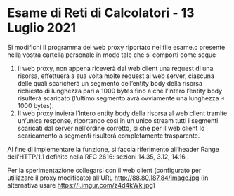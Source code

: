 # Esame di Reti di Calcolatori - 13 Luglio 2021

Si modifichi il programma del web proxy riportato nel file esame.c presente nella vostra cartella personale in modo tale che si comporti come segue 

1)	il web proxy, non appena riceverà dal web client una request di una risorsa, effettuerà a sua volta molte request al web server, ciascuna delle quali scaricherà un segmento dell’entity body della risorsa richiesto di lunghezza pari a 1000 bytes fino a che l’intero l’entity body risulterà scaricato (l’ultimo segmento avrà ovviamente una lunghezza ≤ 1000 bytes).
2)	Il web proxy invierà l’intero entity body della risorsa al web client tramite un’unica response, riportando così in un unico stream tutti i segmenti scaricati dal server nell’ordine corretto, sì che per il web client lo scaricamento a segmenti risulterà completamente trasparente. 

Al fine di implementare la funzione, si faccia riferimento all’header Range dell’HTTP/1.1 definito nella RFC 2616: sezioni 14.35, 3.12, 14.16 .


Per la sperimentazione collegarsi con il web client (configurato per utilizzare il proxy modificato) all’URL  http://88.80.187.84/image.jpg  (in alternativa usare https://i.imgur.com/z4d4kWk.jpg)


